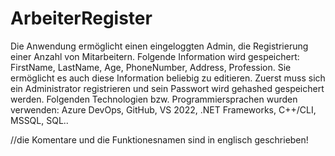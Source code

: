 # ArbeiterRegister

Die Anwendung ermöglicht einen eingeloggten Admin, die Registrierung einer Anzahl von Mitarbeitern. 
Folgende Information wird gespeichert: FirstName, LastName, Age, PhoneNumber, Address, Profession. Sie ermöglicht es auch diese Information beliebig zu editieren.
Zuerst muss sich ein Administrator registrieren und sein Passwort wird gehashed gespeichert werden.
Folgenden Technologien bzw. Programmiersprachen wurden verwenden: Azure DevOps, GitHub, VS 2022, .NET Frameworks, C++/CLI, MSSQL, SQL..

//die Komentare und die Funktionesnamen sind in englisch geschrieben!
